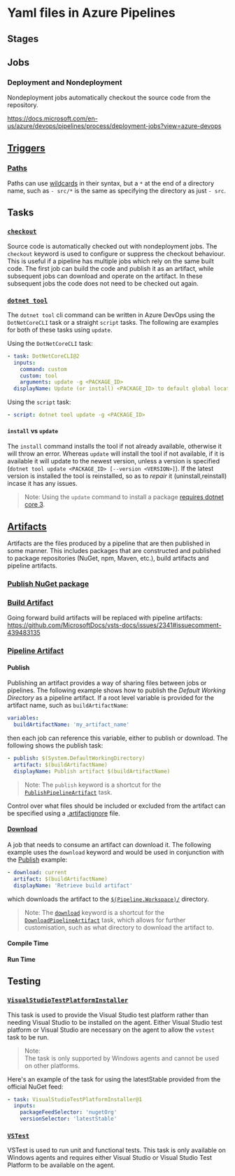 # Yaml files in Azure Pipelines

## Stages

## Jobs

### Deployment and Nondeployment

Nondeployment jobs automatically checkout the source code from the repository. 

https://docs.microsoft.com/en-us/azure/devops/pipelines/process/deployment-jobs?view=azure-devops

## [Triggers](https://docs.microsoft.com/en-us/azure/devops/pipelines/build/triggers?view=azure-devops&tabs=yaml)

### [Paths](https://docs.microsoft.com/en-us/azure/devops/pipelines/build/triggers?view=azure-devops&tabs=yaml#paths)
Paths can use [wildcards](https://docs.microsoft.com/en-us/azure/devops/pipelines/build/triggers?view=azure-devops&tabs=yaml#wildcards) in their syntax, but a `*` at the end of a directory name, such as `- src/*` is the same as specifying the directory as just `- src`.

## Tasks

### [`checkout`](https://docs.microsoft.com/en-us/azure/devops/pipelines/yaml-schema?view=azure-devops&tabs=schema#checkout)
Source code is automatically checked out with nondeployment jobs. The `checkout` keyword is used to configure or suppress the checkout behaviour. This is useful if a pipeline has multiple jobs which rely on the same built code.
The first job can build the code and publish it as an artifact, while subsequent jobs can download and operate on the artifact.
In these subsequent jobs the code does not need to be checked out again.

### [`dotnet tool`](https://docs.microsoft.com/en-us/dotnet/core/tools/#tool-management-commands)

The `dotnet tool` cli command can be written in Azure DevOps using the `DotNetCoreCLI` task or a straight `script` tasks. The following are examples for both of these tasks using `update`.

Using the `DotNetCoreCLI` task:
```yaml
- task: DotNetCoreCLI@2
  inputs:
    command: custom
    custom: tool
    arguments: update -g <PACKAGE_ID>
  displayName: Update (or install) <PACKAGE_ID> to default global location
```

Using the `script` task:
```yaml
- script: dotnet tool update -g <PACKAGE_ID>
```

#### `install` vs `update`
The `install` command installs the tool if not already available, otherwise it will throw an error. Whereas `update` will install the tool if not available, if it is available it will update to the newest version, unless a version is specified (`dotnet tool update <PACKAGE_ID> [--version <VERSION>]`). If the latest version is installed the tool is reinstalled, so as to *repair* it (uninstall,reinstall) incase it has any issues.

> Note:
> Using the `update` command to install a package [requires dotnet core 3](https://github.com/dotnet/cli/pull/10205).

## [Artifacts](https://docs.microsoft.com/en-us/azure/devops/pipelines/artifacts/artifacts-overview)
Artifacts are the files produced by a pipeline that are then published in some manner. This includes packages that are constructed and published to package repositories (NuGet, npm, Maven, etc.), build artifacts and pipeline artifacts.

### [Publish NuGet package](https://docs.microsoft.com/en-us/azure/devops/pipelines/artifacts/nuget)

### [Build Artifact](https://docs.microsoft.com/en-us/azure/devops/pipelines/artifacts/build-artifacts)

Going forward build artifacts will be replaced with pipeline artifacts: https://github.com/MicrosoftDocs/vsts-docs/issues/2341#issuecomment-439483135

### [Pipeline Artifact](https://docs.microsoft.com/en-us/azure/devops/pipelines/artifacts/pipeline-artifacts)

#### Publish

Publishing an artifact provides a way of sharing files between jobs or pipelines. The following example shows how to publish the *Default Working Directory* as a pipeline artifact. If a root level variable is provided for the artifact name, such as `buildArtifactName`:

```yaml
variables:
  buildArtifactName: 'my_artifact_name'
```

then each job can reference this variable, either to publish or download. The following shows the publish task:

```yaml
- publish: $(System.DefaultWorkingDirectory)
  artifact: $(buildArtifactName)
  displayName: Publish artifact $(buildArtifactName)
```

> Note: The `publish` keyword is a shortcut for the [`PublishPipelineArtifact`](https://docs.microsoft.com/en-us/azure/devops/pipelines/tasks/utility/publish-pipeline-artifact) task.

Control over what files should be included or excluded from the artifact can be specified using a [.artifactignore](ArtifactIgnore.md) file.

#### [Download](https://docs.microsoft.com/en-us/azure/devops/pipelines/artifacts/pipeline-artifacts?view=azure-devops&tabs=yaml#downloading-artifacts)
A job that needs to consume an artifact can download it. The following example uses the `download` keyword and would be used in conjunction with the [Publish](#publish) example:

```yaml
- download: current
  artifact: $(buildArtifactName)
  displayName: 'Retrieve build artifact'
```

which downloads the artifact to the [`$(Pipeline.Workspace)/`](https://docs.microsoft.com/en-us/azure/devops/pipelines/build/variables?view=azure-devops&tabs=yaml#pipeline-variables) directory.

> Note: The [`download`](https://docs.microsoft.com/en-us/azure/devops/pipelines/yaml-schema?view=azure-devops&tabs=schema#download) keyword is a shortcut for the [`DownloadPipelineArtifact`](https://docs.microsoft.com/en-us/azure/devops/pipelines/tasks/utility/download-pipeline-artifact) task, which allows for further customisation, such as what directory to download the artifact to.

#### Compile Time

#### Run Time

## Testing

### [`VisualStudioTestPlatformInstaller`](https://docs.microsoft.com/en-us/azure/devops/pipelines/tasks/tool/vstest-platform-tool-installer?view=azure-devops)

This task is used to provide the Visual Studio test platform rather than needing Visual Studio to be installed on the agent.
Either Visual Studio test platform or Visual Studio are necessary on the agent to allow the `vstest` task to be run.

> Note:  
> The task is only supported by Windows agents and cannot be used on other platforms.

Here's an example of the task for using the latestStable provided from the official NuGet feed:

```yaml
- task: VisualStudioTestPlatformInstaller@1
  inputs:
    packageFeedSelector: 'nugetOrg'
    versionSelector: 'latestStable'
```

### [`VSTest`](https://docs.microsoft.com/en-us/azure/devops/pipelines/tasks/test/vstest?view=azure-devops)

VSTest is used to run unit and functional tests.
This task is only available on Windows agents and requires either Visual Studio or Visual Studio Test Platform to be available on the agent.

